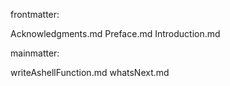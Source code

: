 
frontmatter:

Acknowledgments.md
Preface.md
Introduction.md

mainmatter:

writeAshellFunction.md
whatsNext.md

